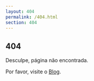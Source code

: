 ```yaml
---
layout: 404
permalink: /404.html
section: 404
---
```


## 404

Desculpe, página não encontrada.

Por favor, visite o [Blog](/blog).
